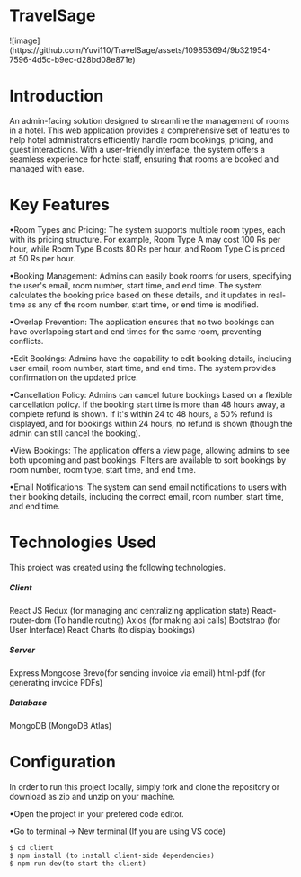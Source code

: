 
<h1>TravelSage</h1>
![image](https://github.com/Yuvi110/TravelSage/assets/109853694/9b321954-7596-4d5c-b9ec-d28bd08e871e)

<h1>Introduction</h1>
An admin-facing solution designed to streamline the management of rooms in a hotel. This web application provides a comprehensive set of features to help hotel administrators efficiently handle room bookings, pricing, and guest interactions. With a user-friendly interface, the system offers a seamless experience for hotel staff, ensuring that rooms are booked and managed with ease.

<h1>Key Features</h1>
•Room Types and Pricing: The system supports multiple room types, each with its pricing structure. For example, Room Type A may cost 100 Rs per hour, while Room Type B costs 80 Rs per hour, and Room Type C is priced at 50 Rs per hour.

•Booking Management: Admins can easily book rooms for users, specifying the user's email, room number, start time, and end time. The system calculates the booking price based on these details, and it updates in real-time as any of the room number, start time, or end time is modified.

•Overlap Prevention: The application ensures that no two bookings can have overlapping start and end times for the same room, preventing conflicts.

•Edit Bookings: Admins have the capability to edit booking details, including user email, room number, start time, and end time. The system provides confirmation on the updated price.

•Cancellation Policy: Admins can cancel future bookings based on a flexible cancellation policy. If the booking start time is more than 48 hours away, a complete refund is shown. If it's within 24 to 48 hours, a 50% refund is displayed, and for bookings within 24 hours, no refund is shown (though the admin can still cancel the booking).

•View Bookings: The application offers a view page, allowing admins to see both upcoming and past bookings. Filters are available to sort bookings by room number, room type, start time, and end time.

•Email Notifications: The system can send email notifications to users with their booking details, including the correct email, room number, start time, and end time.
<h1>Technologies Used</h1>
This project was created using the following technologies.

<h5>Client</h5>
React JS
Redux (for managing and centralizing application state)
React-router-dom (To handle routing)
Axios (for making api calls)
Bootstrap (for User Interface)
React Charts (to display bookings)

<h5>Server</h5>
Express
Mongoose
Brevo(for sending invoice via email)
html-pdf (for generating invoice PDFs)
<h5>Database</h5>
MongoDB (MongoDB Atlas)

<h1>Configuration</h1>
In order to run this project locally, simply fork and clone the repository or download as zip and unzip on your machine.

•Open the project in your prefered code editor.

•Go to terminal -> New terminal (If you are using VS code)

```console
$ cd client
$ npm install (to install client-side dependencies)
$ npm run dev(to start the client)
```


